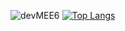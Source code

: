 ![devMEE6](https://github-readme-stats.vercel.app/api?username=devMEE6&count_private=true&show_icons=true&theme=cobalt)
[![Top Langs](https://github-readme-stats.vercel.app/api/top-langs/?username=devMEE6)](https://github.com/anuraghazra/github-readme-stats)

